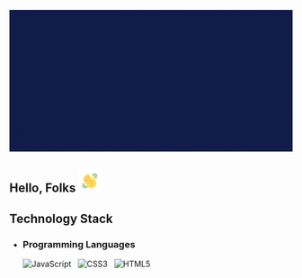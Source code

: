 ![Header Banner](/assets/header-banner.gif)

## Hello, Folks <img width="40" height="40" src="assets/wave.gif" alt="Waving hand animated gif" />

## Technology Stack
- ### Programming Languages
    
    ![JavaScript](https://img.shields.io/badge/javascript-%23323330.svg?style=for-the-badge&logo=javascript&logoColor=%23F7DF1E) &nbsp; ![CSS3](https://img.shields.io/badge/css3-%231572B6.svg?style=for-the-badge&logo=css3&logoColor=white) &nbsp; ![HTML5](https://img.shields.io/badge/html5-%23E34F26.svg?style=for-the-badge&logo=html5&logoColor=white)